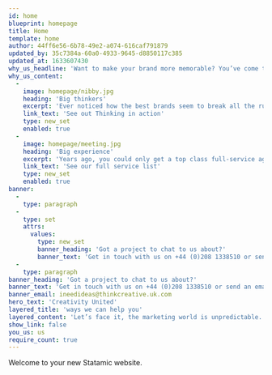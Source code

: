 ```yaml
---
id: home
blueprint: homepage
title: Home
template: home
author: 44ff6e56-6b78-49e2-a074-616caf791879
updated_by: 35c7384a-60a0-4933-9645-d8850117c385
updated_at: 1633607430
why_us_headline: 'Want to make your brand more memorable? You’ve come to the right place.'
why_us_content:
  -
    image: homepage/nibby.jpg
    heading: 'Big thinkers'
    excerpt: 'Ever noticed how the best brands seem to break all the rules? That''s because it makes no sense to do what everyone else is doing.'
    link_text: 'See out Thinking in action'
    type: new_set
    enabled: true
  -
    image: homepage/meeting.jpg
    heading: 'Big experience'
    excerpt: 'Years ago, you could only get a top class full-service agency in the big cities. Find out why that’s not true anymore…'
    link_text: 'See our full service list'
    type: new_set
    enabled: true
banner:
  -
    type: paragraph
  -
    type: set
    attrs:
      values:
        type: new_set
        banner_heading: 'Got a project to chat to us about?'
        banner_text: 'Get in touch with us on +44 (0)208 1338510 or send an email to ineedideas@thinkcreative.uk.com'
  -
    type: paragraph
banner_heading: 'Got a project to chat to us about?'
banner_text: 'Get in touch with us on +44 (0)208 1338510 or send an email to'
banner_email: ineedideas@thinkcreative.uk.com
hero_text: 'Creativity United'
layered_title: 'ways we can help you'
layered_content: 'Let’s face it, the marketing world is unpredictable. That’s why we use big ideas to help your power your brand through the chaos. Then, we use that idea to inspire all your marketing materials, build your brand and (most importantly) get the results you deserve. We do that in 4 ways…'
show_link: false
you_us: us
require_count: true
---
```

Welcome to your new Statamic website.
